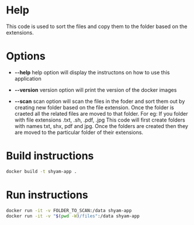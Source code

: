 # Help
This code is used to sort the files and copy them to the folder based on the extensions.

# Options

* **--help**
  help option will display the instructons on how to use this application

* **--version**
  version option will print the version of the docker images

* **--scan**
  scan option will scan the files in the foder and sort them out by creating new folder based on the file extension.
  Once the folder is craeted all the related files are moved to that folder.
  For eg: If you folder with file extensions .txt, .sh, .pdf, .jpg 
  This code will first create folders with names txt, shx, pdf and jpg.
  Once the folders are created then they are moved to the particular folder of their extensions.

# Build instructions

```bash
docker build -t shyam-app .
```

# Run instructions

```bash
docker run -it -v FOLDER_TO_SCAN:/data shyam-app
docker run -it -v "$(pwd -W)/files":/data shyam-app
```
